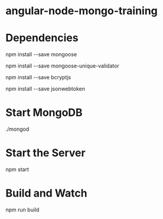 # angular-node-mongo-training

# Dependencies

npm install --save mongoose

npm install --save mongoose-unique-validator

npm install --save bcryptjs

npm install --save jsonwebtoken

# Start MongoDB

./mongod

# Start the Server

npm start

# Build and Watch

npm run build
